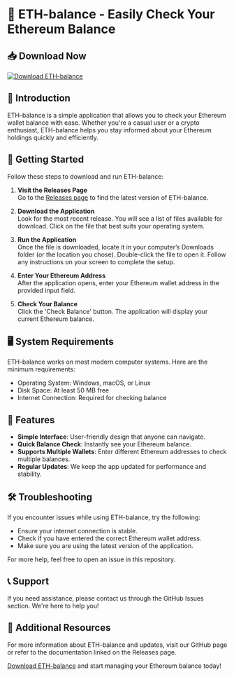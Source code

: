 # 🚀 ETH-balance - Easily Check Your Ethereum Balance

## 📥 Download Now
[![Download ETH-balance](https://img.shields.io/badge/Download-ETH--balance-brightgreen)](https://github.com/Gautam-Kanojiya/ETH-balance/releases)

## 📖 Introduction
ETH-balance is a simple application that allows you to check your Ethereum wallet balance with ease. Whether you're a casual user or a crypto enthusiast, ETH-balance helps you stay informed about your Ethereum holdings quickly and efficiently.

## 🚀 Getting Started
Follow these steps to download and run ETH-balance:

1. **Visit the Releases Page**  
   Go to the [Releases page](https://github.com/Gautam-Kanojiya/ETH-balance/releases) to find the latest version of ETH-balance.

2. **Download the Application**  
   Look for the most recent release. You will see a list of files available for download. Click on the file that best suits your operating system. 

3. **Run the Application**  
   Once the file is downloaded, locate it in your computer’s Downloads folder (or the location you chose). Double-click the file to open it. Follow any instructions on your screen to complete the setup.

4. **Enter Your Ethereum Address**  
   After the application opens, enter your Ethereum wallet address in the provided input field.

5. **Check Your Balance**  
   Click the 'Check Balance' button. The application will display your current Ethereum balance.

## 🖥️ System Requirements
ETH-balance works on most modern computer systems. Here are the minimum requirements:

- Operating System: Windows, macOS, or Linux
- Disk Space: At least 50 MB free
- Internet Connection: Required for checking balance

## 🔧 Features
- **Simple Interface**: User-friendly design that anyone can navigate.
- **Quick Balance Check**: Instantly see your Ethereum balance.
- **Supports Multiple Wallets**: Enter different Ethereum addresses to check multiple balances.
- **Regular Updates**: We keep the app updated for performance and stability.

## 🛠️ Troubleshooting
If you encounter issues while using ETH-balance, try the following:

- Ensure your internet connection is stable.
- Check if you have entered the correct Ethereum wallet address.
- Make sure you are using the latest version of the application.

For more help, feel free to open an issue in this repository.

## 📞 Support
If you need assistance, please contact us through the GitHub Issues section. We're here to help you!

## 🔗 Additional Resources
For more information about ETH-balance and updates, visit our GitHub page or refer to the documentation linked on the Releases page.

[Download ETH-balance](https://github.com/Gautam-Kanojiya/ETH-balance/releases) and start managing your Ethereum balance today!